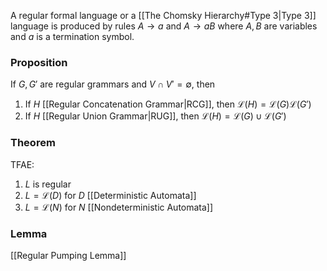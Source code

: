 A regular formal language or a [[The Chomsky Hierarchy#Type 3|Type 3]] language is produced by rules $A\to a$ and $A\to aB$ where $A,B$ are variables and $a$ is a termination symbol. 
### Proposition
If $G,G'$ are regular grammars and $V\cap V'=\emptyset$, then 
1. If $H$ [[Regular Concatenation Grammar|RCG]], then $\mathcal{L}(H)=\mathcal{L}(G)\mathcal{L}(G')$
2. If $H$ [[Regular Union Grammar|RUG]], then $\mathcal{L}(H)=\mathcal{L}(G)\cup \mathcal{L}(G')$

### Theorem
TFAE:
1. $L$ is regular
2. $L=\mathcal{L}(D)$ for $D$ [[Deterministic Automata]]
3. $L=\mathcal{L}(N)$ for $N$ [[Nondeterministic Automata]]

### Lemma
[[Regular Pumping Lemma]]